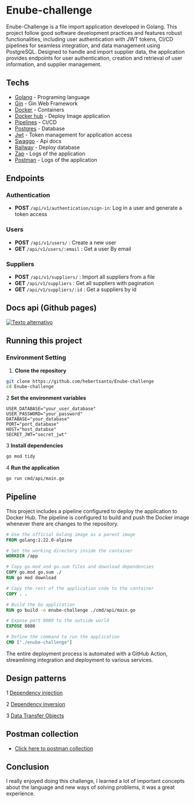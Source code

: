 # Enube-challenge

Enube-Challenge is a file import application developed in Golang. This project follow good software development practices and features robust functionalities, including user authentication with JWT tokens, CI/CD pipelines for seamless integration, and data management using PostgreSQL. Designed to handle and import supplier data, the application provides endpoints for user authentication, creation and retrieval of user information, and supplier management.

## Techs

* [Golang](https://go.dev/) - Programing language
* [Gin](https://github.com/gin-gonic/gin) - Gin Web Framework
* [Docker](https://www.docker.com/) - Containers
* [Docker hub](https://www.docker.com/) - Deploy Image application
* [Pipelines](https://docs.github.com/pt/actions) - CI/CD
* [Postgres](https://www.postgresql.org/) - Database
* [Jwt](https://www.postgresql.org/) - Token management for application access
* [Swaggo](https://github.com/swaggo) - Api docs
* [Railway](https://railway.app/) - Deploy database
* [Zap](https://github.com/uber-go/zap) - Logs of the application
* [Postman](https://www.postman.com/) - Logs of the application

## **Endpoints**

### Authentication
- **POST** `/api/v1/authentication/sign-in`: Log in a user and generate a token access

### Users

- **POST** `/api/v1/users/` : Create a new user
- **GET** `/api/v1/users/:email` : Get a user By email 

### Suppliers

- **POST** `/api/v1/suppliers/` : Import all suppliers from a file
- **GET** `/api/v1/suppliers` : Get all suppliers with pagination
- **GET** `/api/v1/suppliers/:id` : Get a suppliers by id

## Docs api (Github pages)

[![Texto alternativo](https://github.com/user-attachments/assets/59a1f914-0c72-421a-8a98-91eece7c3c17)](https://hebertsanto.github.io/Enube-challenge/)



## Running this project

### Environment Setting

1. **Clone the repository**

 ```bash
 git clone https://github.com/hebertsanto/Enube-challenge
 cd Enube-challenge
```

2 **Set the environment variables**

```
USER_DATABASE="your_user_database"
USER_PASSWORD="your_password"
DATABASE="your_database"
PORT="port_database"
HOST="host_databse"
SECRET_JWT="secret_jwt"
```

3 **Install dependencies**

```bash
go mod tidy
```

4 **Run the application**

```bash
go run cmd/api/main.go
```

## Pipeline

This project includes a pipeline configured to deploy the application to Docker Hub. The pipeline is configured to build and push the Docker image whenever there are changes to the repository.

```dockerfile
# Use the official Golang image as a parent image
FROM golang:1.22.0-alpine

# Set the working directory inside the container
WORKDIR /app

# Copy go.mod and go.sum files and download dependencies
COPY go.mod go.sum ./
RUN go mod download

# Copy the rest of the application code to the container
COPY . .

# Build the Go application
RUN go build -o enube-challenge ./cmd/api/main.go

# Expose port 8080 to the outside world
EXPOSE 8080

# Define the command to run the application
CMD ["./enube-challenge"]

```

The entire deployment process is automated with a GitHub Action, streamlining integration and deployment to various services.

## Design patterns

1 [Dependency injection](https://www.freecodecamp.org/news/a-quick-intro-to-dependency-injection-what-it-is-and-when-to-use-it-7578c84fa88f/#:~:text=In%20software%20engineering%2C%20dependency%20injection,be%20used%20(a%20service).)

2 [Dependency inversion](https://medium.com/@tbaragao/solid-d-i-p-dependency-inversion-principle-e87527f8d0be)

3 [Data Transfer Objects](https://docs.abp.io/en/abp/latest/Data-Transfer-Objects)

## Postman collection

- [Click here to postman collection](https://www.postman.com/descent-module-architect-9422719/workspace/enube/collection/36500427-d1489007-cff7-4dd2-8d6f-f869f3c7462d)

## Conclusion

I really enjoyed doing this challenge, I learned a lot of important concepts about the language and new ways of solving problems, it was a great experience.
